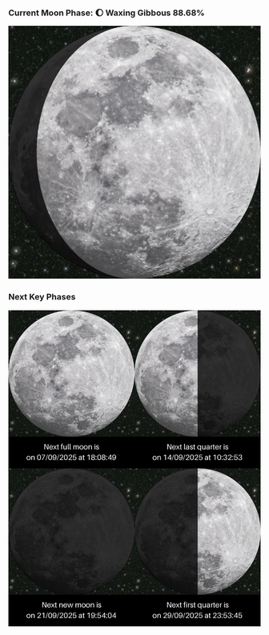 ### Current Moon Phase: 🌔 Waxing Gibbous 88.68%
![Moon Phase](moonphase.png)
### Next Key Phases
![Gallery](gallery.png)